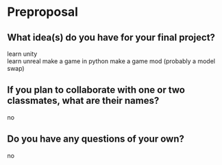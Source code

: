 # Preproposal

## What idea(s) do you have for your final project?
learn unity <br/>
learn unreal
make a game in python
make a game mod (probably a model swap)
## If you plan to collaborate with one or two classmates, what are their names?

no

## Do you have any questions of your own?

no
